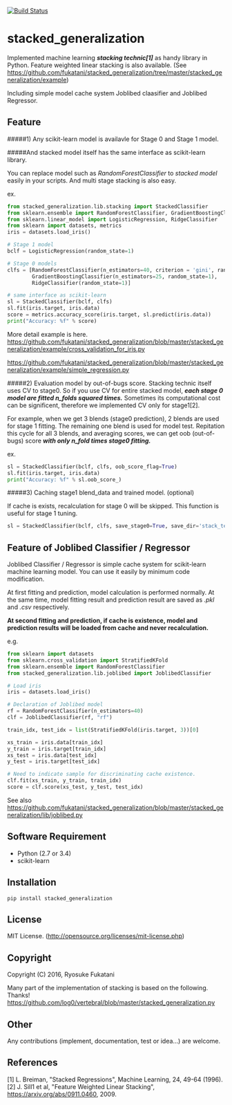 [![Build Status](https://travis-ci.org/fukatani/stacked_generalization.svg?branch=master)](https://travis-ci.org/fukatani/stacked_generalization)

# stacked_generalization
Implemented machine learning ***stacking technic[1]*** as handy library in Python.
Feature weighted linear stacking is also available. (See https://github.com/fukatani/stacked_generalization/tree/master/stacked_generalization/example)

Including simple model cache system Joblibed claasifier and Joblibed Regressor.

## Feature

#####1) Any scikit-learn model is availavle for Stage 0 and Stage 1 model.

#####And stacked model itself has the same interface as scikit-learn library.

You can replace model such as *RandomForestClassifier* to *stacked model* easily in your scripts.
And multi stage stacking is also easy.

ex.
```python
from stacked_generalization.lib.stacking import StackedClassifier
from sklearn.ensemble import RandomForestClassifier, GradientBoostingClassifier
from sklearn.linear_model import LogisticRegression, RidgeClassifier
from sklearn import datasets, metrics
iris = datasets.load_iris()

# Stage 1 model
bclf = LogisticRegression(random_state=1)

# Stage 0 models
clfs = [RandomForestClassifier(n_estimators=40, criterion = 'gini', random_state=1),
        GradientBoostingClassifier(n_estimators=25, random_state=1),
        RidgeClassifier(random_state=1)]

# same interface as scikit-learn
sl = StackedClassifier(bclf, clfs)
sl.fit(iris.target, iris.data)
score = metrics.accuracy_score(iris.target, sl.predict(iris.data))
print("Accuracy: %f" % score)
```

More detail example is here.
https://github.com/fukatani/stacked_generalization/blob/master/stacked_generalization/example/cross_validation_for_iris.py

https://github.com/fukatani/stacked_generalization/blob/master/stacked_generalization/example/simple_regression.py

#####2) Evaluation model by out-of-bugs score.
Stacking technic itself uses CV to stage0. So if you use CV for entire stacked model, ***each stage 0 model are fitted n_folds squared times.***
Sometimes its computational cost can be significent, therefore we implemented CV only for stage1[2].

For example, when we get 3 blends (stage0 prediction), 2 blends are used for stage 1 fitting. The remaining one blend is used for model test. Repitation this cycle for all 3 blends, and averaging scores, we can get oob (out-of-bugs) score ***with only n_fold times stage0 fitting.***

ex.
```python
sl = StackedClassifier(bclf, clfs, oob_score_flag=True)
sl.fit(iris.target, iris.data)
print("Accuracy: %f" % sl.oob_score_)

```
#####3) Caching stage1 blend_data and trained model. (optional)

If cache is exists, recalculation for stage 0 will be skipped.
This function is useful for stage 1 tuning.
```python
sl = StackedClassifier(bclf, clfs, save_stage0=True, save_dir='stack_temp')
```

## Feature of Joblibed Classifier / Regressor

Joblibed Classifier / Regressor is simple cache system for scikit-learn machine learning model.
You can use it easily by minimum code modification.

At first fitting and prediction, model calculation is performed normally.
At the same time, model fitting result and prediction result are saved as *.pkl* and *.csv* respectively.

**At second fitting and prediction, if cache is existence, model and prediction results will be loaded from cache and never recalculation.**


e.g.
```python
from sklearn import datasets
from sklearn.cross_validation import StratifiedKFold
from sklearn.ensemble import RandomForestClassifier
from stacked_generalization.lib.joblibed import JoblibedClassifier

# Load iris
iris = datasets.load_iris()

# Declaration of Joblibed model
rf = RandomForestClassifier(n_estimators=40)
clf = JoblibedClassifier(rf, "rf")

train_idx, test_idx = list(StratifiedKFold(iris.target, 3))[0]

xs_train = iris.data[train_idx]
y_train = iris.target[train_idx]
xs_test = iris.data[test_idx]
y_test = iris.target[test_idx]

# Need to indicate sample for discriminating cache existence.
clf.fit(xs_train, y_train, train_idx)
score = clf.score(xs_test, y_test, test_idx)
```

See also https://github.com/fukatani/stacked_generalization/blob/master/stacked_generalization/lib/joblibed.py

## Software Requirement

* Python (2.7 or 3.4)
* scikit-learn

## Installation

```
pip install stacked_generalization
```

## License

MIT License.
(http://opensource.org/licenses/mit-license.php)


## Copyright

Copyright (C) 2016, Ryosuke Fukatani

Many part of the implementation of stacking is based on the following. Thanks!
https://github.com/log0/vertebral/blob/master/stacked_generalization.py

## Other
Any contributions (implement, documentation, test or idea...) are welcome.

## References
[1] L. Breiman, "Stacked Regressions", Machine Learning, 24, 49-64 (1996).
[2] J. Sill1 et al, "Feature Weighted Linear Stacking", https://arxiv.org/abs/0911.0460, 2009.
